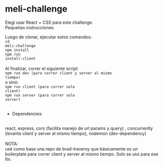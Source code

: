 # meli-challenge
Elegí usar React + CSS para este challenge.
<br>
Pequeñas instrucciones:
<br>

Luego de clonar, ejecutar estos comandos:
<br>
<code>cd meli-challenge</code> <br>
<code>npm install</code>
<br>
<code>npm run install-client</code>
<br>
<br>
Al finalizar, correr el siguiente script:
<br>
<code>npm run dev (para correr client y server al mismo tiempo)</code>
<br>
o sinó:
<br>
<code>npm run client (para correr solo client)</code>
<br>
<code>npm run server (para correr solo server)</code>
<br>
<br>
- Dependencies:
<br>
react, express, cors (facilita manejo de url params y query) , concurrently (levanta client y server al mismo tiempo), nodemon (dev-dependency)
<br>
<br>
NOTA:<br> usé como base una repo de brad-traversy que básicamente es un boilerplate para correr client y server al mismo tiempo. Solo se usó para ese fin.
